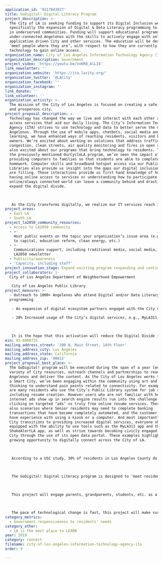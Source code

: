 ```yaml
---
application_id: '9217843927'
title: GoDigital! Digital Literacy Program
project_description: >-
  The City of LA is seeking funding to support its Digital Inclusion work,
  specifically the expansion of Digital & Data Literacy programming to Angelenos
  in underserved communities. Funding will support educational programs to equip
  under-connected Angelenos with the skills to actively engage with online and
  application driven City and other services. The education will be designed to
  ‘meet people where they are’, with respect to how they are currently using
  technology to gain online access.
organization_name: City of Los Angeles Information Technology Agency (ITA)
organization_description: Government
project_video: 'https://youtu.be/VxKR0_AlLI4'
link_newsletter: ''
organization_website: 'https://ita.lacity.org/'
organization_twitter: '@LACity'
organization_facebook: ''
organization_instagram: ''
link_donate: ''
link_volunteer: ''
organization_activity: >-
  The mission of the City of Los Angeles is focused on creating a safe, livable,
  and prosperous city.
project_proposal_description: >-
  Technology has changed the way we live and interact with each other and how we
  access services that aid our daily living. The City’s Information Technology
  Agency (ITA) strives to use technology and data to better serve the needs of
  Angelenos. Through the use of mobile apps, chatbots, social media and machine
  learning, we have enhanced ways of reaching residents, visitors and business
  owners. We’re excited about working on solutions that address traffic
  congestion, clean streets, air quality monitoring and fires in open spaces and
  also excited about our programs that bring technology to residents. Through
  the previously mentioned OurCycleLA program, we’ve seen the impact of
  providing computers to families so that students are able to complete their
  homework. Computer skills and broadband hotspot access via our Public
  Libraries also provide us insight into the gaps our digital inclusion efforts
  are filling. These interactions provide us first hand knowledge of how not
  having online access to services or understanding how to participate in an
  online/always connected world can leave a community behind and drastically
  expand the digital divide.
   
   
   
   As the City transforms digitally, we realize our IT services reach is beyond our family of City departments. We are now at a pivotal stage of transforming how we deliver digital services and ensure that there is an equitable way for Angelenos to engage. The GoDigital! Digital Literacy Program will be a great enhancement to what has begun.
project_areas:
  - East LA
  - South LA
project_la2050_community_resources:
  - Access to LA2050 community
  - >-
    Host public events on the topic your organization’s issue area (e.g. access
    to capital, education reform, clean energy, etc.) 
  - >-
    Communications support, including traditional media, social media, and
    LA2050 newsletter
  - Publicity/awareness
  - 'Capacity, including staff'
project_innovation_stage: Expand existing program (expanding and continuing ongoing successful projects)
project_collaborators: |-
  City of Los Angeles Department of Neighborhood Empowerment
   
   City of Los Angeles Public Library
project_measure: >-
  - Outreach to 1000+ Angelenos who attend Digital and/or Data Literacy
  programming
   
   - An expansion of digital ecosystem partners engaged with the City of Los Angeles ITA to provide Digital Literacy programming and activities to Angelenos
   
   - 20% Increased usage of the City’s digital services, e.g., MyLA311, in areas identified as under-connected
   
   
   
   It is the hope that this activation will reduce the Digital Divide in South Los Angeles by 50%. Also that families will be able to comfortably use technology to engage online together to manage household needs, access educational and job opportunities, as well as connect with families members near and far. It is our hope that through this educational program, we’ll see a decrease in joblessness, an increase in educational attainment, as well as increase in community economic development.
ein: 95-6000735
mailing_address_street: '200 N. Main Street, 14th Floor'
mailing_address_city: Los Angeles
mailing_address_state: California
mailing_address_zip: '90012'
project_proposal_best_place: >-
  The GoDigital! program will be executed during the span of a year leveraging a
  variety of City resources, outreach channels and partnerships to reach
  Angelenos and deliver the content. As the City of Los Angeles works to design
  a Smart City, we’ve been engaging within the community using art and systems
  thinking to understand pain points related to connectivity. For example, there
  are many residents who use the City’s Public Library system for job searches,
  including resume creation. However users who are not familiar with how
  internet ads show up in search engine results run into the challenge of
  clicking on targeted ‘ads’ vs truly free online resume services. There are
  also scenarios where Senior residents may need to complete banking
  transactions that have become completely automated, and the customer does not
  have experience with using a kiosk or a computer. And most importantly, as the
  City transitions to providing increased digital services, everyone should be
  equipped with the ability to use tools such as the MyLA311 app and the
  ShakeAlertLA app, as well as strive towards becoming civicly engaged in the
  City through the use of its open data portal. These examples highlight the
  growing opportunity to digitally connect across the City of LA. 
   
   
   
   According to a USC study, 30% of residents in Los Angeles County do not have access to broadband in their homes. To help bridge the digital divide, the City of Los Angeles has led an OurCycleLA project, a digital inclusion program designed to refurbish thousands of salvage computers from the City and provide them to families in need. However we realize we cannot stop there, we must also provide the educational tools that will aide in the adoption of connecting digitally.
   
   
   
   The GoDigital! Digital Literacy program is designed to ‘meet residents where they are’, with the tools they have for accessing and connecting online. Whether a person is connecting via a computer, laptop or mobile device that they own or access via the library, a community center or other means, the GoDigital! Digital Literacy program will equip residents knowledge and skills to use their devices for a multitude of services and activities. 
   
   
   
   This project will engage parents, grandparents, students, etc. as a way of increasing participation in the Digital ecosystem. The program will specifically teach safe tasks such as creating a secure login, as well as provide education on how to use computers, mobile phones and tablets to engage in activities from paying bills, helping children with homework, to engaging in activities as streaming faith-based programming or one’s favorite music.
   
   
   
   The pace of technological change is fast, this project will make sure no Angeleno is left behind and that they are prepared to actively participate in a mobile, digital economy, understanding the power and usefulness of technology and data.
category_metrics:
  - Government responsiveness to residents’ needs
category_other:
  - LA is the best place to LEARN
year: 2019
category: connect
filename: city-of-los-angeles-information-technology-agency-ita
order: 9

---
```

